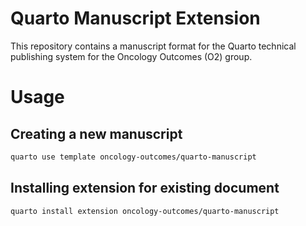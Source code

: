 # Quarto Manuscript Extension

This repository contains a manuscript format for the Quarto technical publishing system for the Oncology Outcomes (O2) group.

# Usage

## Creating a new manuscript

```sh
quarto use template oncology-outcomes/quarto-manuscript
```

## Installing extension for existing document

```sh
quarto install extension oncology-outcomes/quarto-manuscript
```
